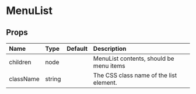 MenuList
========



Props
-----


| Name | Type | Default | Description |
|:-----|:-----|:-----|:-----|
| children | node |  |  MenuList contents, should be menu items |
| className | string |  |  The CSS class name of the list element. |
